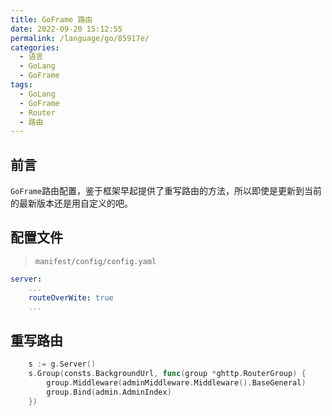 ```yaml
---
title: GoFrame 路由
date: 2022-09-20 15:12:55
permalink: /language/go/85917e/
categories:
  - 语言
  - GoLang
  - GoFrame
tags:
  - GoLang
  - GoFrame
  - Router
  - 路由
---
```


## 前言

`GoFrame`路由配置，鉴于框架早起提供了重写路由的方法，所以即使是更新到当前的最新版本还是用自定义的吧。

<!-- more -->

<InArticleAdsense
    data-ad-client="ca-pub-1725717718088510"
    data-ad-slot="4281148213">
</InArticleAdsense>

## 配置文件

> `manifest/config/config.yaml`

``` yaml
server:
    ...
    routeOverWite: true
    ...
```

## 重写路由

``` go
	s := g.Server()
	s.Group(consts.BackgroundUrl, func(group *ghttp.RouterGroup) {
		group.Middleware(adminMiddleware.Middleware().BaseGeneral)
		group.Bind(admin.AdminIndex)
	})
```
